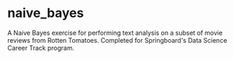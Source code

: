 # naive_bayes

A Naive Bayes exercise for performing text analysis on a subset of movie reviews from Rotten Tomatoes. Completed for Springboard's Data Science Career Track program.
